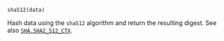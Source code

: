 ```
sha512(data)
```

Hash data using the `sha512` algorithm and return the resulting digest. See also [`SHA.SHA2_512_CTX`](@ref).
